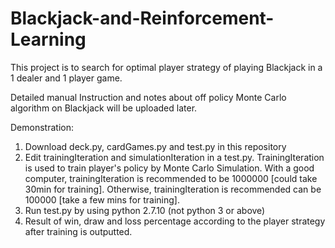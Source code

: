 # Blackjack-and-Reinforcement-Learning
This project is to search for optimal player strategy of playing Blackjack in a 1 dealer and 1 player game.

Detailed manual Instruction and notes about off policy Monte Carlo algorithm on Blackjack will be uploaded later.

Demonstration:
1. Download deck.py, cardGames.py and test.py in this repository
2. Edit trainingIteration and simulationIteration in a test.py. TrainingIteration is used to train player's policy by Monte Carlo Simulation. With a good computer, trainingIteration is recommended to be 1000000 [could take 30min for training]. Otherwise, trainingIteration is recommended can be 100000 [take a few mins for training].
3. Run test.py by using python 2.7.10 (not python 3 or above)
4. Result of win, draw and loss percentage according to the player strategy after training is outputted.

